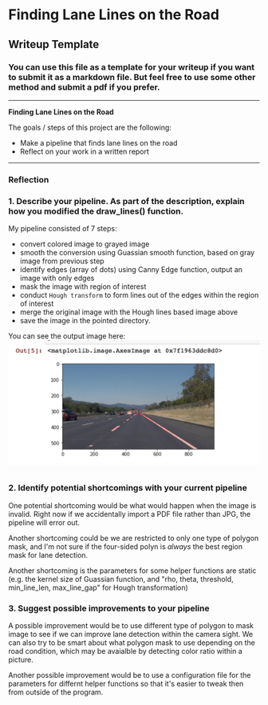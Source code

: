 # **Finding Lane Lines on the Road** 

## Writeup Template

### You can use this file as a template for your writeup if you want to submit it as a markdown file. But feel free to use some other method and submit a pdf if you prefer.

---

**Finding Lane Lines on the Road**

The goals / steps of this project are the following:
* Make a pipeline that finds lane lines on the road
* Reflect on your work in a written report


[//]: # (Image References)

[image1]: ./examples/grayscale.jpg "Grayscale"

---

### Reflection

### 1. Describe your pipeline. As part of the description, explain how you modified the draw_lines() function.

My pipeline consisted of 7 steps:
- convert colored image to grayed image
- smooth the conversion using Guassian smooth function, based on gray image from previous step
- identify edges (array of dots) using Canny Edge function, output an image with only edges
- mask the image with region of interest
- conduct `Hough transform` to form lines out of the edges within the region of interest
- merge the original image with the Hough lines based image above
- save the image in the pointed directory.

You can see the output image here:
![output_test_image](output_image.jpg)

### 2. Identify potential shortcomings with your current pipeline

One potential shortcoming would be what would happen when the image is invalid. Right now if we accidentally import a PDF file rather than JPG, the pipeline will error out.

Another shortcoming could be we are restricted to only one type of polygon mask, and I'm not sure if the four-sided polyn is *always* the best region mask for lane detection.

Another shortcoming is the parameters for some helper functions are static (e.g. the kernel size of Guassian function, and "rho, theta, threshold, min_line_len, max_line_gap" for Hough transformation)


### 3. Suggest possible improvements to your pipeline

A possible improvement would be to use different type of polygon to mask image to see if we can improve lane detection within the camera sight. We can also try to be smart about what polygon mask to use depending on the road condition, which may be avaialble by detecting color ratio within a picture.

Another possible improvement would be to use a configuration file for the parameters for differnt helper functions so that it's easier to tweak then from outside of the program.
